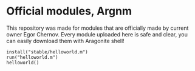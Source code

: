 # Official modules, Argnm
This repository was made for modules that are officially made by current owner Egor Chernov. Every module uploaded here is safe and clear, you can easily download them with Aragonite shell!
  ```
  install("stable/helloworld.m")
  run("helloworld.m")
  helloworld()
  ```
